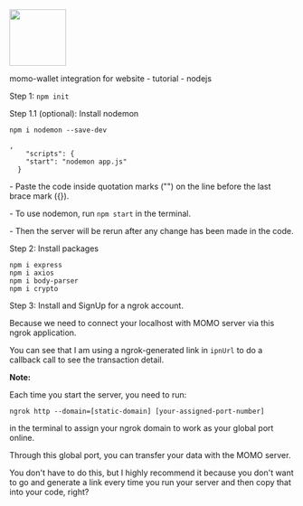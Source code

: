 <img src="https://play-lh.googleusercontent.com/dQbjuW6Jrwzavx7UCwvGzA_sleZe3-Km1KISpMLGVf1Be5N6hN6-tdKxE5RDQvOiGRg" style="width: 100px; height=100px; ">
<p>momo-wallet integration for website - tutorial - nodejs</p>
<p>Step 1: <code>npm init</code></p>
<p>Step 1.1 (optional): Install nodemon</p>
<pre><code>npm i nodemon --save-dev
</code></pre>
<pre><code>,
    "scripts": {
    "start": "nodemon app.js"
  }
</code></pre>
<p>- Paste the code inside quotation marks ("") on the line before the last brace mark ({}).</p>
<p>- To use nodemon, run <code>npm start</code> in the terminal.</p>
<p>- Then the server will be rerun after any change has been made in the code.</p>
<p>Step 2: Install packages</p>
<pre><code>npm i express
npm i axios
npm i body-parser
npm i crypto
</code></pre>
<p>Step 3: Install and SignUp for a ngrok account.</p>
<p>Because we need to connect your localhost with MOMO server via this ngrok application.</p>
<p>You can see that I am using a ngrok-generated link in <code>ipnUrl</code> to do a callback call to see the transaction detail.</p>

<p><strong>Note:</strong></p>
<p>Each time you start the server, you need to run:</p>
<pre><code>ngrok http --domain=[static-domain] [your-assigned-port-number]</code></pre>
<p>in the terminal to assign your ngrok domain to work as your global port online.</p>
<p>Through this global port, you can transfer your data with the MOMO server.</p>
<p>You don't have to do this, but I highly recommend it because you don't want to go and generate a link every time you run your server and then copy that into your code, right?</p>




